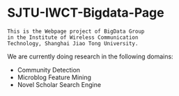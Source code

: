 SJTU-IWCT-Bigdata-Page
======================

```
This is the Webpage project of BigData Group
in the Institute of Wireless Communication 
Technology, Shanghai Jiao Tong University.
```

We are currently doing research in the following domains:
+   Community Detection
+   Microblog Feature Mining
+   Novel Scholar Search Engine
